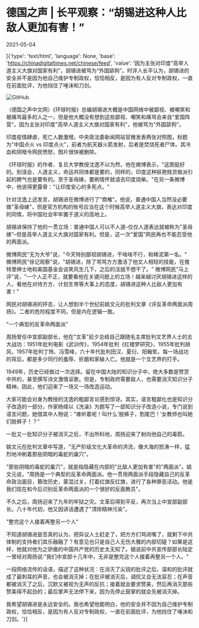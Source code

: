 # 德国之声 | 长平观察：“胡锡进这种人比敌人更加有害！”

2021-05-04

[{'type': 'text/html', 'language': None, 'base': 'https://chinadigitaltimes.net/chinese/feed', 'value': '因为主张对印度“高举人道主义大旗对国家有利”，胡锡进被骂为“外国舔狗”。时评人长平认为，胡锡进的安全并不是因为他自己维护专制政权，恰恰相反，是因为有人反对专制政权，一直在前面批评，为他挡住了唾沫和刀剑。

![GitHub](https://chinadigitaltimes.net/chinese/files/2021/05/post-665608-6091c17fcb18c.)

（德国之声中文网）《环球时报》总编胡锡进大概是中国网络中被鄙视、被嘲笑和被痛骂最多的人之一，但是他大概没有想到这些鄙视、嘲笑和痛骂会来自&quot;爱国阵营&quot;。因为主张对印度&quot;高举人道主义大旗对国家有利&quot;，他被骂为&quot;外国舔狗&quot;。

印度疫情肆虐，死亡人数激增。中央政法委新闻网站官微发表两张对照图，标题为&quot;中国点火 vs 印度点火&quot;，前者为航天器火箭发射，后者是焚烧死者尸体。其冷血和阴暗令网民愤怒，图片很快被删除。

《环球时报》的作者、复旦大学教授沈逸不以为然，他在微博表示，&quot;这图挺好的。别误会，人道主义，命运共同体都是要的，同样的，印度这种妖艳贱货做派引起的脾气也是要有的。至于圣母婊，要刷情怀就请去印度烧柴。&quot;在另一条微博中，他说得更露骨：&quot;让印度安心的多死点。&quot;

针对沈逸上述发言，胡锡进在微博进行了&quot;商榷&quot;。他说，普通中国人当然没必要做&quot;圣母婊&quot;，但是官方机构的账号应当在这个时候高举人道主义大旗，表达对印度的同情，将中国社会牢牢置于道义的高地上。

胡锡进保持了他的一贯立场：普通中国人可以不人道&#8211;仅仅人道表达就被称为&quot;圣母婊&quot;&#8211;但是高举人道主义大旗对国家有利。但是，这一次&quot;爱国&quot;网民再也不能忍受他的两面派。

微博网民&quot;无为大爷&quot;说，&quot;今天特别鄙视胡锡进，干啥啥不行，和稀泥第一名。&quot; 微博网民&quot;徐记观察&quot;说，&quot;胡锡进，除了骂骂方方激活了他文人相轻的技能，在推特里绅士地和美国基金会谈笑风生几下，之后的活就不想干了。&quot; 微博网民&quot;马上评&quot;说，&quot;一个人正不正，就要看他在关键问题上的立场！越来越讨厌胡锡进这样的人，看他在对待方方、计划生育等大事上的态度，胡锡进这种人比敌人更加有害！&quot;

网民对胡锡进的抨击，让人想到半个世纪前姚文元的批判文章《评反革命两面派周扬》。二者的危险程度不同，但是内在逻辑一致。

&quot;一个典型的反革命两面派&quot;

周扬曾任中宣部副部长，他在&quot;文革&quot;前夕总结自己跟随毛主席批判文艺界人士的五大战功：1951年批判电影《武训传》，1954年批判《红楼梦研究》，1955年批判胡风，1957年批判丁玲、冯雪峰，六十年代批判田汉、夏衍、阳翰笙。每一场战功的背后，都是多少同行的羞辱、折磨和家破人亡。他就是一个文艺界的打手。

1949年，历史已经做过一次选择。留在中国大陆的知识分子中，绝大多数是赞赏中共的，甚至撰写诗文激情讴歌。但是，专制政府需要敌人，也需要消灭知识分子精神。因此，他们迎来了一场又一场改造运动。

大家可能会对身为教授的沈逸的粗鄙言论感到惊讶。其实，语言粗鄙化也是知识分子改造的一部分。作家杨绛以《洗澡》为题写了一部知识分子改造小说，专门说到语言问题，她借其中人物说：&quot;难听着呢！叫什么&#8217;脱裤子，割尾巴！&#8217;女教师也叫她们脱裤子！？&quot;

一批又一批知识分子被消灭之后，不出所料地，周扬迎来了射向他自己的毒箭。

姚文元在批判文章中写道，&quot;无产阶级文化大革命的洪流，像大海的怒涛一样，猛烈地冲刷着那些阴暗的毒蛇的巢穴&quot;。

&quot;那些阴暗的毒蛇的巢穴&quot;，就是指隐藏在内部的&quot;比敌人更加有害&quot;的&quot;两面派&quot;。姚文元说，&quot;周扬是一个典型的反革命两面派。他一贯用两面派手段隐藏自己的反革命政治面目，篡改历史，蒙混过关，打着红旗反红旗，进行了各种罪恶活动。他是我们现在和今后识别反革命两面派的一个很好的反面教员&quot;。

不久之后，周扬迎来了九年的牢狱之灾。文革后得到平反，再次当上中宣部副部长。八十年代初，他又因讲话遭遇了&quot;清除精神污染&quot;。

&quot;整完这个人接着再整另一个人&quot;

不知道胡锡进是否真的认为，把异议人士赶走了，把方方们骂闭嘴了，就剩下中共体制的支持者们其乐融融了？有意见也只是自己人无伤大雅的内部切磋？如果是这样，他就对他为之骄傲的中国共产党的历史太无知了。据说前中共宣传部部长陆定一曾经对周扬说∶&quot;我们中宣部十几年中，无非是整完这个人接着再整另一个人。&quot;

一段网络流传的话语，描述了这种状况：在消灭了尖锐的批评之后，温和的批评就成了最刺耳的声音，也会被消灭掉；在批评被消灭后，调侃又会无法容忍；在声音都被消灭了之后，沉默又被视为无声的反抗；接着就会要求赞美，然后再消灭那些赞美得不起劲的；最后掌声无法停下来，因为先停止鼓掌的就会先被消灭掉。

我希望胡锡进是永远安全的。我也希望他能明白，他的安全并不因为自己维护专制政权，恰恰相反，是因为有人反对专制政权，一直在前面批评，为他挡住了唾沫和刀剑。'}]
